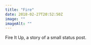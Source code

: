 ```yaml
---
title: "Fire"
date: 2018-02-27T20:52:50Z
image: ""
imageAlt: ""
---
```


Fire It Up, a story of a small status post.
